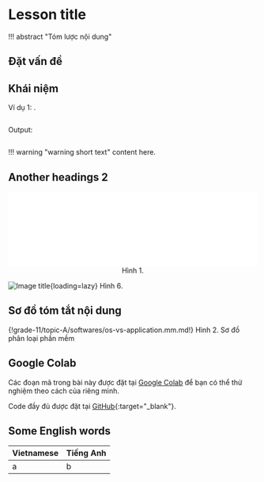 # Lesson title

!!! abstract "Tóm lược nội dung"

## Đặt vấn đề

## Khái niệm

Ví dụ 1: 
.  

``` py linenums="1"

```

Output:  
``` pycon

```

!!! warning "warning short text"
    content here.

## Another headings 2

<div style="text-align: center">
    <iframe width="100%" height="150px" frameBorder=0 src="../bit-byte/bit-byte.html"></iframe>
    <p style="text-align: center; margin: 0">Hình 1.</p>
</div>

![Image title](){loading=lazy}
Hình 6. 

## Sơ đồ tóm tắt nội dung

{!grade-11/topic-A/softwares/os-vs-application.mm.md!}
Hình 2. Sơ đồ phân loại phần mềm

## Google Colab

Các đoạn mã trong bài này được đặt tại <a href="" target="_blank">Google Colab</a> để bạn có thể thử nghiệm theo cách của riêng mình.  

Code đầy đủ được đặt tại [GitHub](){:target="_blank"}.

## Some English words

| Vietnamese | Tiếng Anh | 
| --- | --- |
| a | b |